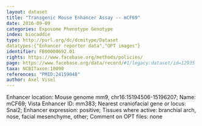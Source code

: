 ```yaml
---
layout: dataset  
title: "Transgenic Mouse Enhancer Assay -- mCF69"  
date: 2016-09-09  
categories: Exposome Phenotype Genotype  
index: biocaddie  
type: http://purl.org/dc/dcmitype/Dataset  
datatypes:{"Enhancer reporter data","OPT images"}  
identifier: FB00000692.01  
rights: https://www.facebase.org/methods/policies/  
page: https://www.facebase.org/data/record/#1/legacy:dataset/id=12935  
taxa: NCBITaxon:10090  
references: "PMID:24159048"  
author: Axel Visel
---
```

 Enhancer location: Mouse genome mm9, chr16:15194506-15196207; Name: mCF69; Vista Enhancer ID: mm383; Nearest craniofacial gene or locus: Snai2; Enhancer expression: positive; Tissues where active: branchial arch, nose, facial mesenchyme, other; Comment on OPT files: none 
